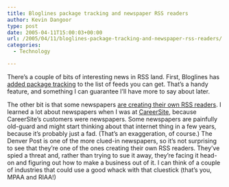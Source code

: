 ```yaml
---
title: Bloglines package tracking and newspaper RSS readers
author: Kevin Dangoor
type: post
date: 2005-04-11T15:00:03+00:00
url: /2005/04/11/bloglines-package-tracking-and-newspaper-rss-readers/
categories:
  - Technology

---
```

There&#8217;s a couple of bits of interesting news in RSS land. First, Bloglines has [added package tracking][1] to the list of feeds you can get. That&#8217;s a handy feature, and something I can guarantee I&#8217;ll have more to say about later.

The other bit is that some newspapers [are creating their own RSS readers][2]. I learned a lot about newspapers when I was at [CareerSite][3], because CareerSite&#8217;s customers were newspapers. Some newspapers are painfully old-guard and might start thinking about that internet thing in a few years, because it&#8217;s probably just a fad. (That&#8217;s an exaggeration, of course.) The Denver Post is one of the more clued-in newspapers, so it&#8217;s not surprising to see that they&#8217;re one of the ones creating their own RSS readers. They&#8217;ve spied a threat and, rather than trying to sue it away, they&#8217;re facing it head-on and figuring out how to make a business out of it. I can think of a couple of industries that could use a good whack with that cluestick (that&#8217;s you, MPAA and RIAA!)

 [1]: http://news.webhosting.info/t-5058
 [2]: http://www.searchenginejournal.com/index.php?p=1553
 [3]: http://www.careersite.com